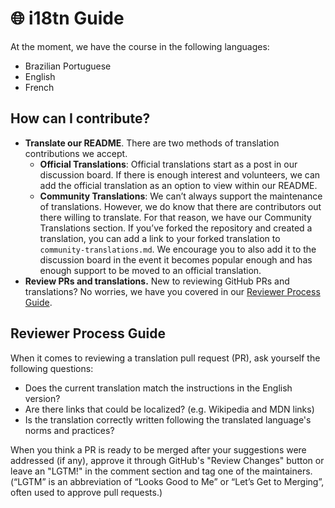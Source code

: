 # 🌐 i18tn Guide

At the moment, we have the course in the following languages:  

* Brazilian Portuguese
* English
* French

## How can I contribute?

* **Translate our README**. There are two methods of translation contributions we accept.
  * **Official Translations**: Official translations start as a post in our discussion board. If there is enough interest and volunteers, we can add the official translation as an option to view within our README.
  * **Community Translations**: We can’t always support the maintenance of translations. However, we do know that there are contributors out there willing to translate. For that reason, we have our Community Translations section. If you’ve forked the repository and created a translation, you can add a link to your forked translation to `community-translations.md`. We encourage you to also add it to the discussion board in the event it becomes popular enough and has enough support to be moved to an official translation.
* **Review PRs and translations.** New to reviewing GitHub PRs and translations? No worries, we have you covered in our [Reviewer Process Guide](#reviewer-process-guide).

## Reviewer Process Guide

When it comes to reviewing a translation pull request (PR), ask yourself the following questions:

* Does the current translation match the instructions in the English version?
* Are there links that could be localized? (e.g. Wikipedia and MDN links)
* Is the translation correctly written following the translated language's norms and practices?

When you think a PR is ready to be merged after your suggestions were addressed (if any), approve it through GitHub's "Review Changes" button or leave an "LGTM!" in the comment section and tag one of the maintainers. (“LGTM” is an abbreviation of “Looks Good to Me” or “Let’s Get to Merging”, often used to approve pull requests.)  
